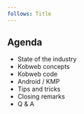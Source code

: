 ```yaml
---
follows: Title
---
```


## Agenda

* State of the industry
* Kobweb concepts
* Kobweb code
* Android / KMP
* Tips and tricks
* Closing remarks
* Q & A
